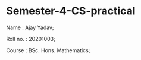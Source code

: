# Semester-4-CS-practical
Name : Ajay Yadav;

Roll no. : 20201003;

Course : BSc. Hons. Mathematics;
